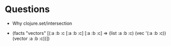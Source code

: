 # Questions

* Why clojure.set/intersection

* (facts "vectors"
        [(:a :b :c
          [:a :b :c]
          [:a :b :c]  => (list :a :b :c) (vec '(:a :b :c)) (vector :a :b :c))])
